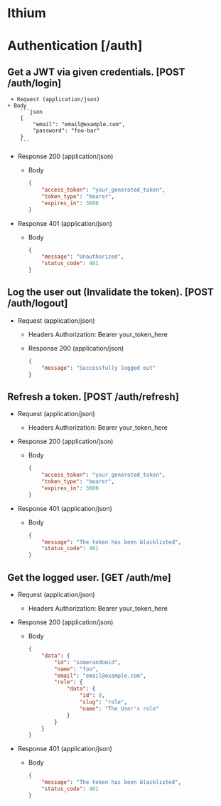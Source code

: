 # Ithium 

# Authentication [/auth]

## Get a JWT via given credentials. [POST /auth/login]

     + Request (application/json)
    + Body
        ```json
        {
            "email": "email@example.com",
            "password": "foo-bar"
        }
        ```

 + Response 200 (application/json)
    + Body
        ```json
        {
            "access_token": "your_generated_token",
            "token_type": "bearer",
            "expires_in": 3600
        }
        ```

 + Response 401 (application/json)
    + Body 
        ```json
        {
            "message": "Unauthorized",
            "status_code": 401
        }
        ```

## Log the user out (Invalidate the token). [POST /auth/logout]

 + Request (application/json)
    + Headers
        Authorization: Bearer your_token_here

    + Response 200 (application/json)
        ```json
        {
            "message": "Successfully logged out"
        } 
        ```

## Refresh a token. [POST /auth/refresh]

 + Request (application/json)
    + Headers
        Authorization: Bearer your_token_here

 + Response 200 (application/json)
    + Body
        ```json
        {
            "access_token": "your_generated_token",
            "token_type": "bearer",
            "expires_in": 3600
        }
        ```

+ Response 401 (application/json)
    + Body
        ```json
        {
            "message": "The token has been blacklisted",
            "status_code": 401
        }
        ```

## Get the logged user. [GET /auth/me]

 + Request (application/json)
    + Headers
        Authorization: Bearer your_token_here

 + Response 200 (application/json)
    + Body
        ```json
        {
            "data": {
                "id": "somerandomid",
                "name": "foo",
                "email": "email@example.com",
                "role": {
                    "data": {
                        "id": 0,
                        "slug": "role",
                        "name": "The User's role"
                    }
                }
            }
        }
        ```

 + Response 401 (application/json)
    + Body
        ```json
        {
            "message": "The token has been blacklisted",
            "status_code": 401
        }
        ```

